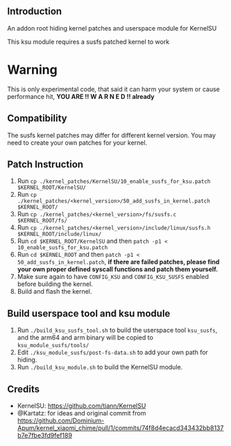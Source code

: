 ## Introduction ##

An addon root hiding kernel patches and userspace module for KernelSU

This ksu module requires a susfs patched kernel to work

# Warning #
This is only experimental code, that said it can harm your system or cause performance hit, **YOU ARE !! W A R N E D !! already**

## Compatibility ##

The susfs kernel patches may differ for different kernel version. You may need to create your own patches for your kernel.

## Patch Instruction ##
1. Run `cp ./kernel_patches/KernelSU/10_enable_susfs_for_ksu.patch $KERNEL_ROOT/KernelSU/`
2. Run `cp ./kernel_patches/<kernel_version>/50_add_susfs_in_kernel.patch $KERNEL_ROOT/`
3. Run `cp ./kernel_patches/<kernel_version>/fs/susfs.c $KERNEL_ROOT/fs/`
4. Run `cp ./kernel_patches/<kernel_version>/include/linux/susfs.h $KERNEL_ROOT/include/linux/`
5. Run `cd $KERNEL_ROOT/KernelSU` and then `patch -p1 < 10_enable_susfs_for_ksu.patch`
6. Run `cd $KERNEL_ROOT` and then `patch -p1 < 50_add_susfs_in_kernel.patch`, **if there are failed patches, please find your own proper defined syscall functions and patch them yourself.**
7. Make sure again to have `CONFIG_KSU` and `CONFIG_KSU_SUSFS` enabled before building the kernel.
8. Build and flash the kernel.

## Build userspace tool and ksu module ##
1. Run `./build_ksu_susfs_tool.sh` to build the userspace tool `ksu_susfs`, and the arm64 and arm binary will be copied to `ksu_module_susfs/tools/`
2. Edit `./ksu_module_susfs/post-fs-data.sh` to add your own path for hiding.
3. Run `./build_ksu_module.sh` to build the KernelSU module.


## Credits ##
- KernelSU: https://github.com/tiann/KernelSU
- @Kartatz: for ideas and original commit from https://github.com/Dominium-Apum/kernel_xiaomi_chime/pull/1/commits/74f8d4ecacd343432bb8137b7e7fbe3fd9fef189
